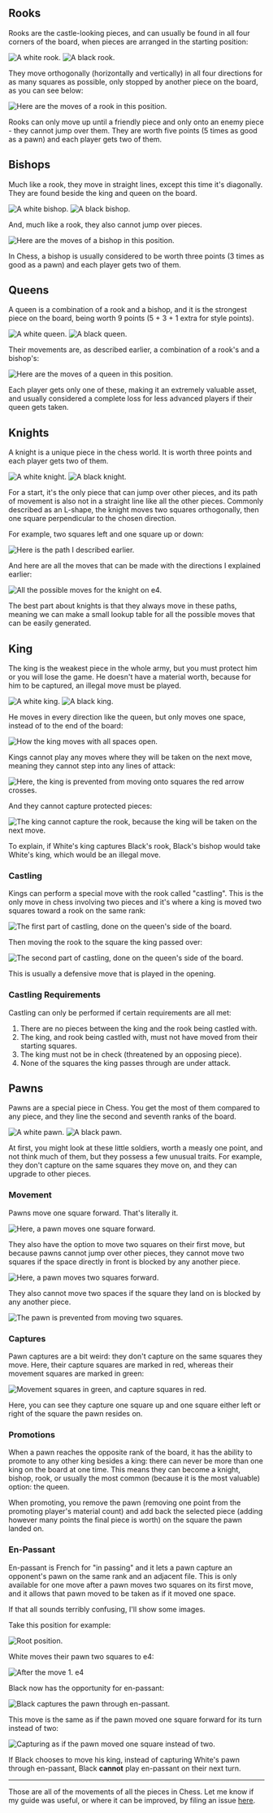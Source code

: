 ## Rooks

Rooks are the castle-looking pieces, and can usually be found in all four corners of the board, when pieces are arranged in the starting position:

![A white rook.](img/pieces/white-rook.png) ![A black rook.](img/pieces/black-rook.png)

They move orthogonally (horizontally and vertically) in all four directions for as many squares as possible, only stopped by another piece on the board, as you can see below:

![Here are the moves of a rook in this position.](img/movement/rook.png)

Rooks can only move up until a friendly piece and only onto an enemy piece - they cannot jump over them. They are worth five points (5 times as good as a pawn) and each player gets two of them.

## Bishops

Much like a rook, they move in straight lines, except this time it's diagonally. They are found beside the king and queen on the board.

![A white bishop.](img/pieces/white-bishop.png) ![A black bishop.](img/pieces/black-bishop.png)

And, much like a rook, they also cannot jump over pieces.

![Here are the moves of a bishop in this position.](img/movement/bishop.png)

In Chess, a bishop is usually considered to be worth three points (3 times as good as a pawn) and each player gets two of them.

## Queens

A queen is a combination of a rook and a bishop, and it is the strongest piece on the board, being worth 9 points (5 + 3 + 1 extra for style points).

![A white queen.](img/pieces/white-queen.png) ![A black queen.](img/pieces/black-queen.png)

Their movements are, as described earlier, a combination of a rook's and a bishop's:

![Here are the moves of a queen in this position.](img/movement/queen.png)

Each player gets only one of these, making it an extremely valuable asset, and usually considered a complete loss for less advanced players if their queen gets taken.

## Knights

A knight is a unique piece in the chess world. It is worth three points and each player gets two of them.

![A white knight.](img/pieces/white-knight.png) ![A black knight.](img/pieces/black-knight.png)

For a start, it's the only piece that can jump over other pieces, and its path of movement is also not in a straight line like all the other pieces. Commonly described as an L-shape, the knight moves two squares orthogonally, then one square perpendicular to the chosen direction.

For example, two squares left and one square up or down:

![Here is the path I described earlier.](img/movement/knight-1.png)

And here are all the moves that can be made with the directions I explained earlier:

![All the possible moves for the knight on e4.](img/movement/knight-2.png)

The best part about knights is that they always move in these paths, meaning we can make a small lookup table for all the possible moves that can be easily generated.

## King

The king is the weakest piece in the whole army, but you must protect him or you will lose the game. He doesn't have a material worth, because for him to be captured, an illegal move must be played.

![A white king.](img/pieces/white-king.png) ![A black king.](img/pieces/black-king.png)

He moves in every direction like the queen, but only moves one space, instead of to the end of the board:

![How the king moves with all spaces open.](img/movement/king-1.png)

Kings cannot play any moves where they will be taken on the next move, meaning they cannot step into any lines of attack:

![Here, the king is prevented from moving onto squares the red arrow crosses.](img/movement/king-2.png)

And they cannot capture protected pieces:

![The king cannot capture the rook, because the king will be taken on the next move.](img/movement/king-3.png)

To explain, if White's king captures Black's rook, Black's bishop would take White's king, which would be an illegal move.

### Castling

Kings can perform a special move with the rook called "castling". This is the only move in chess involving two pieces and it's where a king is moved two squares toward a rook on the same rank:

![The first part of castling, done on the queen's side of the board.](img/movement/king-4.png)

Then moving the rook to the square the king passed over:

![The second part of castling, done on the queen's side of the board.](img/movement/king-5.png)

This is usually a defensive move that is played in the opening.

### Castling Requirements

Castling can only be performed if certain requirements are all met:

1. There are no pieces between the king and the rook being castled with.
2. The king, and rook being castled with, must not have moved from their starting squares.
3. The king must not be in check (threatened by an opposing piece).
4. None of the squares the king passes through are under attack.

## Pawns

Pawns are a special piece in Chess. You get the most of them compared to any piece, and they line the second and seventh ranks of the board.

![A white pawn.](img/pieces/white-pawn.png) ![A black pawn.](img/pieces/black-pawn.png)

At first, you might look at these little soldiers, worth a measly one point, and not think much of them, but they possess a few unusual traits. For example, they don't capture on the same squares they move on, and they can upgrade to other pieces.

### Movement

Pawns move one square forward. That's literally it.

![Here, a pawn moves one square forward.](img/movement/pawn-1.png)

They also have the option to move two squares on their first move, but because pawns cannot jump over other pieces, they cannot move two squares if the space directly in front is blocked by any another piece.

![Here, a pawn moves two squares forward.](img/movement/pawn-2.png)

They also cannot move two spaces if the square they land on is blocked by any another piece.

![The pawn is prevented from moving two squares.](img/movement/pawn-3.png)

### Captures

Pawn captures are a bit weird: they don't capture on the same squares they move. Here, their capture squares are marked in red, whereas their movement squares are marked in green:

![Movement squares in green, and capture squares in red.](img/movement/pawn-4.png)

Here, you can see they capture one square up and one square either left or right of the square the pawn resides on.

### Promotions

When a pawn reaches the opposite rank of the board, it has the ability to promote to any other king besides a king: there can never be more than one king on the board at one time. This means they can become a knight, bishop, rook, or usually the most common (because it is the most valuable) option: the queen.

When promoting, you remove the pawn (removing one point from the promoting player's material count) and add back the selected piece (adding however many points the final piece is worth) on the square the pawn landed on.

### En-Passant

En-passant is French for "in passing" and it lets a pawn capture an opponent's pawn on the same rank and an adjacent file. This is only available for one move after a pawn moves two squares on its first move, and it allows that pawn moved to be taken as if it moved one space.

If that all sounds terribly confusing, I'll show some images.

Take this position for example:

![Root position.](img/movement/pawn-5.png)

White moves their pawn two squares to e4:

![After the move 1. e4](img/movement/pawn-6.png)

Black now has the opportunity for en-passant:

![Black captures the pawn through en-passant.](img/movement/pawn-7.png)

This move is the same as if the pawn moved one square forward for its turn instead of two:

![Capturing as if the pawn moved one square instead of two.](img/movement/pawn-8.png)

If Black chooses to move his king, instead of capturing White's pawn through en-passant, Black **cannot** play en-passant on their next turn.

***

Those are all of the movements of all the pieces in Chess. Let me know if my guide was useful, or where it can be improved, by filing an issue [here](https://github.com/axololly/chess-documentation/issues/new).